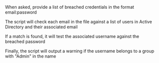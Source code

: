 When asked, provide a list of breached credentials in the format email:password

The script will check each email in the file against a list of users in Active Directory and their associated email

If a match is found, it will test the associated username against the breached password

Finally, the script will output a warning if the username belongs to a group with "Admin" in the name
